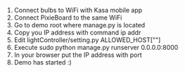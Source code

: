 1. Connect bulbs to WiFi with Kasa mobile app
2. Connect PixieBoard to the same WiFi
3. Go to demo root where manage.py is located
4. Copy you IP address with command ip addr
5. Edit lightController/setting.py ALLOWED_HOST["<IP>"]
6. Execute sudo python manage.py runserver 0.0.0.0:8000
7. In your browser put the IP address with port
8. Demo has started :)


